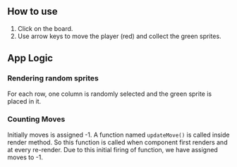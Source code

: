## How to use

1. Click on the board.
1. Use arrow keys to move the player (red) and collect the green sprites.

## App Logic

### Rendering random sprites
For each row, one column is randomly selected and the green sprite is placed in it.

### Counting Moves
Initially moves is assigned -1. A function named `updateMove()` is called inside render method. So this function is called when component first renders and at every re-render. Due to this initial firing of function, we have assigned moves to -1.
